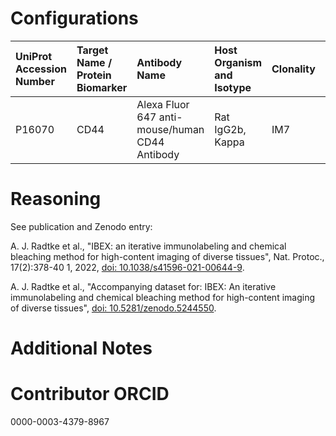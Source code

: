 # Configurations

| UniProt Accession Number   | Target Name / Protein Biomarker   | Antibody Name                                  | Host Organism and Isotype   | Clonality   | Vendor    |   Catalog Number | Conjugate   | RRID      | Application   | Method        | Tissue Preservation   | Tissue       | Detergent         | Antigen Retrieval Conditions   | Dye Inactivation Conditions   | Result   | Agree        | Disagree   |
|:---------------------------|:----------------------------------|:-----------------------------------------------|:----------------------------|:------------|:----------|-----------------:|:------------|:----------|:--------------|:--------------|:----------------------|:-------------|:------------------|:-------------------------------|:------------------------------|:---------|:-------------|:-----------|
| P16070                     | CD44                              | Alexa Fluor 647 anti-mouse/human CD44 Antibody | Rat IgG2b, Kappa            | IM7         | BioLegend |           103018 | AF647       | AB_493681 | IHC-Fr        | IBEX2D Manual | 1% PFA Fixed Frozen   | Human spleen | 0.3% Triton-X-100 |                                | 1 mg/ml LiBH4 15 minutes      | Success  | [+](#reason1) |            |

# Reasoning

<a name="reason1"></a>
See publication and Zenodo entry:

A. J. Radtke et al., "IBEX: an iterative immunolabeling and chemical bleaching
 method for high-content imaging of diverse tissues", Nat. Protoc., 17(2):378-40
1, 2022, [doi: 10.1038/s41596-021-00644-9](https://doi.org/10.1038/s41596-021-00644-9).

A. J. Radtke et al., "Accompanying dataset for: IBEX: An iterative immunolabeling and chemical 
bleaching method for high-content imaging of diverse tissues",
[doi: 10.5281/zenodo.5244550](https://doi.org/10.5281/zenodo.5244551).


# Additional Notes

# Contributor ORCID

0000-0003-4379-8967
